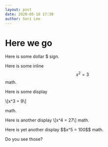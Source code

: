 ```yaml
---
layout: post
date: 2020-05-16 17:30
author: Sori Lee
---
```


# Here we go

Here is some dollar $ sign.

Here is some inline $$x^2 = 3$$ math.

Here is some display

\\[x^3 = 9\\]

math.

Here is another display
\\[x^4 = 27\\]
math.

Here is yet another display
\$\$x^5 = 100$$
math.

Do you see those?

